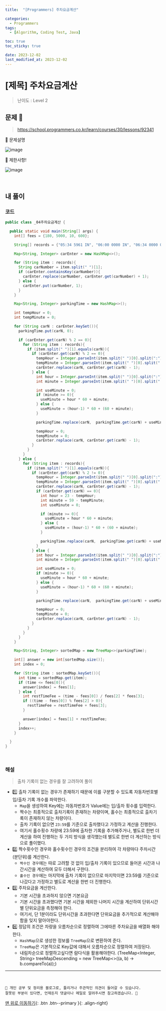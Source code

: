 ```yaml
---
title:  "[Programmers] 주차요금계산" 

categories:
  - Programmers
tags:
  - [Algorithm, Coding Test, Java]

toc: true
toc_sticky: true

date: 2023-12-02
last_modified_at: 2023-12-02
---
```


# [제목] 주차요금계산

> 난이도 : Level 2

## 문제 🎯

> <https://school.programmers.co.kr/learn/courses/30/lessons/92341>

📢 문제설명

![image](https://github.com/hwet-j/hwet-j.github.io/assets/81364742/a5046ed9-a272-4296-821e-2a01022488cc)


📢 제한사항!

![image](https://github.com/hwet-j/hwet-j.github.io/assets/81364742/a213f2ce-1a45-4912-8e7d-3d90f5067cc8)


<br>

## 내 풀이

### 코드

```java
public class _04주차요금계산 {

  public static void main(String[] args) {
    int[] fees = {180, 5000, 10, 600};

    String[] records = {"05:34 5961 IN", "06:00 0000 IN", "06:34 0000 OUT", "07:59 5961 OUT", "07:59 0148 IN", "18:59 0000 IN", "19:09 0148 OUT", "22:59 5961 IN", "23:00 5961 OUT"};

    Map<String, Integer> carEnter = new HashMap<>();

    for (String item : records){
      String carNumber = item.split(" ")[1];
      if (carEnter.containsKey(carNumber)){
        carEnter.replace(carNumber, carEnter.get(carNumber) + 1);
      } else {
        carEnter.put(carNumber, 1);
      }
    }

    Map<String, Integer> parkingTime = new HashMap<>();

    int tempHour = 0;
    int tempMinute = 0;

    for (String carN : carEnter.keySet()){
      parkingTime.put(carN, 0);

      if (carEnter.get(carN) % 2 == 0){
        for (String item : records){
          if (item.split(" ")[1].equals(carN)){
            if (carEnter.get(carN) % 2 == 0){	
              tempHour = Integer.parseInt(item.split(" ")[0].split(":")[0]);
              tempMinute = Integer.parseInt(item.split(" ")[0].split(":")[1]);
              carEnter.replace(carN, carEnter.get(carN) - 1);
            } else {
              int hour = Integer.parseInt(item.split(" ")[0].split(":")[0]) - tempHour;
              int minute = Integer.parseInt(item.split(" ")[0].split(":")[1]) - tempMinute;

              int useMinute = 0;
              if (minute >= 0){
                useMinute = hour * 60 + minute;
              } else {
                useMinute = (hour-1) * 60 + (60 + minute);
              }

              parkingTime.replace(carN,  parkingTime.get(carN) + useMinute);

              tempHour = 0;
              tempMinute = 0;
              carEnter.replace(carN, carEnter.get(carN) - 1);
            }
          }
        }
      } else {
        for (String item : records){
          if (item.split(" ")[1].equals(carN)){
            if (carEnter.get(carN) % 2 != 0){
              tempHour = Integer.parseInt(item.split(" ")[0].split(":")[0]);
              tempMinute = Integer.parseInt(item.split(" ")[0].split(":")[1]);
              carEnter.replace(carN, carEnter.get(carN) - 1);
              if (carEnter.get(carN) == 0){
                int hour = 23 - tempHour;
                int minute = 59 - tempMinute;
                int useMinute = 0;

                if (minute >= 0){
                  useMinute = hour * 60 + minute;
                } else {
                  useMinute = (hour-1) * 60 + (60 + minute);
                }

                parkingTime.replace(carN,  parkingTime.get(carN) + useMinute);
              }
            } else {
              int hour = Integer.parseInt(item.split(" ")[0].split(":")[0]) - tempHour;
              int minute = Integer.parseInt(item.split(" ")[0].split(":")[1]) - tempMinute;

              int useMinute = 0;
              if (minute >= 0){
                useMinute = hour * 60 + minute;
              } else {
                useMinute = (hour-1) * 60 + (60 + minute);
              }

              parkingTime.replace(carN,  parkingTime.get(carN) + useMinute);

              tempHour = 0;
              tempMinute = 0;
              carEnter.replace(carN, carEnter.get(carN) - 1);
            }
          }
        }
      }
    }

    Map<String, Integer> sortedMap = new TreeMap<>(parkingTime);

    int[] answer = new int[sortedMap.size()];
    int index = 0;

    for (String item : sortedMap.keySet()){
      int time = sortedMap.get(item);
      if (time <= fees[0]){
        answer[index] = fees[1];
      } else {
        int restTimeFee = (time - fees[0]) / fees[2] * fees[3];
        if ((time - fees[0]) % fees[2] > 0){
          restTimeFee = restTimeFee + fees[3];
        }

        answer[index] = fees[1] + restTimeFee;
      }
      index++;
    }

  }
}

```

<br>

### 해설

> 출차 기록이 없는 경우를 잘 고려하여 풀이

- 1️⃣ 출차 기록이 없는 경우가 존재하기 때문에 이를 구분할 수 있도록 자동차번호별 입/출차 기록 개수를 파악한다.
  - `Map`을 생성하여 Key에는 자동차번호가 Value에는 입/출차 횟수를 입력한다.  
  - 짝수는 최종적으로 출차기록이 존재하는 차량이며, 홀수는 최종적으로 출차기록이 존재하지 않는 차량이다.
  - 출차 기록이 없으면 `23:59`를 기준으로 출차했다고 가정하고 계산을 진행한다. 
  - 여기서 홀수횟수 차량에 23:59에 출차한 기록을 추가해주거나, 별도로 한번 더 계산을 하여 진행하는 두 가지 방식을 생각했는데 별도로 한번 더 계산하는 방식으로 풀이했다.
- 2️⃣ 짝수횟수인 경우와 홀수횟수인 경우의 조건을 분리하여 각 차량마다 주차시간(분단위)를 계산한다.
  - `짝수인 경우`에는 따로 고려할 것 없이 입/출차 기록이 있으므로 들어온 시간과 나간시간을 계산하여 모두 더해서 구한다.
  - `홀수인 경우`에는 마지막에 출차 기록이 없으므로 마지막이면 23:59를 기준으로 나갔다고 가정하고 별도로 계산을 한번 더 진행한다.
- 3️⃣ 주차요금을 계산한다.
  - 기본 시간을 초과하지 않으면 기본요금
  - 기본 시간을 초과했다면 기본 시간을 제외한 나머지 시간을 계산하여 단위시간별 단위요금을 측정해야 한다.
  - 여기서, 단 1분이라도 단위시간을 초과한다면 단위요금을 추가적으로 계산해야함을 잊지 말아야한다. 
- 4️⃣ 정답의 조건은 차량을 오름차순으로 정렬하여 그에따른 주차요금을 배열화 해야한다.
  - `HashMap`으로 생성한 정보를 `TreeMap`으로 변환하여 준다.
  - `TreeMap`은 기본적으로 Key값에 대해서 오름차순으로 정렬하여 저장된다. 
  - 내림차순으로 정렬하고싶다면 람다식을 활용해야한다. (TreeMap<Integer, String> treeMapDescending = new TreeMap<>((a, b) -> b.compareTo(a));)




***

<br> 

    📢 개인 공부 및 정리용 블로그로, 틀리거나 주관적인 의견이 들어갈 수 있습니다.
    잘못된 부분이 있다면, 언제든지 댓글이나 메일로 알려주시면 참고하겠습니다. 🔔

[맨 위로 이동하기](#){: .btn .btn--primary }{: .align-right}

